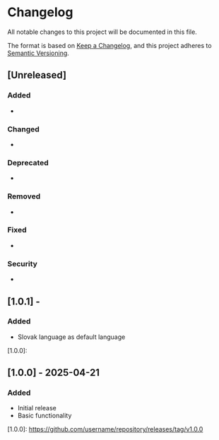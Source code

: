 # Changelog

All notable changes to this project will be documented in this file.

The format is based on [Keep a Changelog](https://keepachangelog.com/en/1.0.0/),
and this project adheres to [Semantic Versioning](https://semver.org/spec/v2.0.0.html).

## [Unreleased]

### Added
- 

### Changed
- 

### Deprecated
- 

### Removed
- 

### Fixed
- 

### Security
- 


## [1.0.1] - 
### Added
- Slovak language as default language

[1.0.0]: 


## [1.0.0] - 2025-04-21
### Added
- Initial release
- Basic functionality

[1.0.0]: [https://github.com/username/repository/releases/tag/v1.0.0 ](https://github.com/xvlcekp/organista/tree/release/1.0.0)
